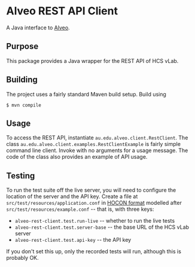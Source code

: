 # Alveo REST API Client

A Java interface to [Alveo][alv].

[alv]: http://alveo.edu.au/

## Purpose

This package provides a Java wrapper for the REST API of HCS vLab.

## Building

The project uses a fairly standard Maven build setup. Build using

    $ mvn compile

## Usage

To access the REST API, instantiate `au.edu.alveo.client.RestClient`.
The class `au.edu.alveo.client.examples.RestClientExample` is fairly
simple command line client. Invoke with no arguments for a usage
message. The code of the class also provides an example of API usage.

## Testing

To run the test suite off the live server, you will need to configure
the location of the server and the API key. Create a file at
`src/test/resources/application.conf` in [HOCON format][hocon] modelled after
`src/test/resources/example.conf` -- that is, with three keys:

[hocon]: https://github.com/typesafehub/config/blob/master/HOCON.md
 * `alveo-rest-client.test.run-live` -- whether to run the live tests
 * `alveo-rest-client.test.server-base` -- the base URL of the HCS vLab server
 * `alveo-rest-client.test.api-key` -- the API key

If you don't set this up, only the recorded tests will run, although
this is probably OK.